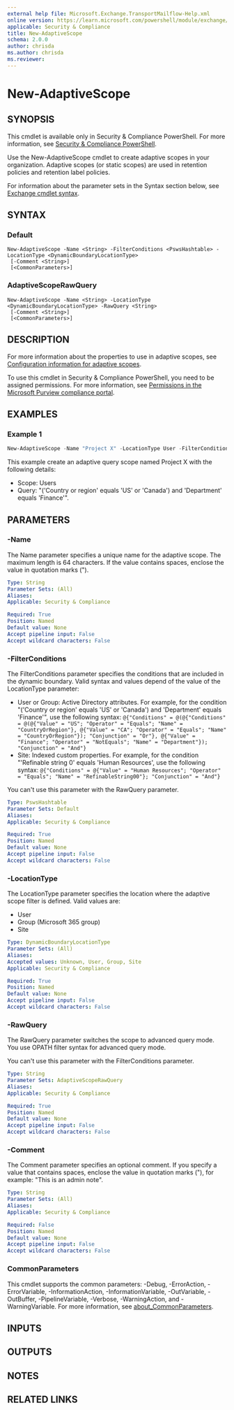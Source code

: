 ```yaml
---
external help file: Microsoft.Exchange.TransportMailflow-Help.xml
online version: https://learn.microsoft.com/powershell/module/exchange/new-adaptivescope
applicable: Security & Compliance
title: New-AdaptiveScope
schema: 2.0.0
author: chrisda
ms.author: chrisda
ms.reviewer:
---
```


# New-AdaptiveScope

## SYNOPSIS
This cmdlet is available only in Security & Compliance PowerShell. For more information, see [Security & Compliance PowerShell](https://learn.microsoft.com/powershell/exchange/scc-powershell).

Use the New-AdaptiveScope cmdlet to create adaptive scopes in your organization. Adaptive scopes (or static scopes) are used in retention policies and retention label policies.

For information about the parameter sets in the Syntax section below, see [Exchange cmdlet syntax](https://learn.microsoft.com/powershell/exchange/exchange-cmdlet-syntax).

## SYNTAX

### Default
```
New-AdaptiveScope -Name <String> -FilterConditions <PswsHashtable> -LocationType <DynamicBoundaryLocationType>
 [-Comment <String>]
 [<CommonParameters>]
```

### AdaptiveScopeRawQuery
```
New-AdaptiveScope -Name <String> -LocationType <DynamicBoundaryLocationType> -RawQuery <String>
 [-Comment <String>]
 [<CommonParameters>]
```

## DESCRIPTION
For more information about the properties to use in adaptive scopes, see [Configuration information for adaptive scopes](https://learn.microsoft.com/microsoft-365/compliance/retention-settings#configuration-information-for-adaptive-scopes).

To use this cmdlet in Security & Compliance PowerShell, you need to be assigned permissions. For more information, see [Permissions in the Microsoft Purview compliance portal](https://learn.microsoft.com/microsoft-365/compliance/microsoft-365-compliance-center-permissions).

## EXAMPLES

### Example 1
```powershell
New-AdaptiveScope -Name "Project X" -LocationType User -FilterConditions @{"Conditions" = @(@{"Conditions" = @(@{"Value" = "US"; "Operator" = "Equals"; "Name" = "CountryOrRegion"}, @{"Value" = "CA"; "Operator" = "Equals"; "Name" = "CountryOrRegion"}); "Conjunction" = "Or"}, @{"Value" = "Finance"; "Operator" = "NotEquals"; "Name" = "Department"}); "Conjunction" = "And"}
```

This example create an adaptive query scope named Project X with the following details:

- Scope: Users
- Query: "('Country or region' equals 'US' or 'Canada') and 'Department' equals 'Finance'".

## PARAMETERS

### -Name
The Name parameter specifies a unique name for the adaptive scope. The maximum length is 64 characters. If the value contains spaces, enclose the value in quotation marks (").

```yaml
Type: String
Parameter Sets: (All)
Aliases:
Applicable: Security & Compliance

Required: True
Position: Named
Default value: None
Accept pipeline input: False
Accept wildcard characters: False
```

### -FilterConditions
The FilterConditions parameter specifies the conditions that are included in the dynamic boundary. Valid syntax and values depend of the value of the LocationType parameter:

- User or Group: Active Directory attributes. For example, for the condition "('Country or region' equals 'US' or 'Canada') and 'Department' equals 'Finance'", use the following syntax: `@{"Conditions" = @(@{"Conditions" = @(@{"Value" = "US"; "Operator" = "Equals"; "Name" = "CountryOrRegion"}, @{"Value" = "CA"; "Operator" = "Equals"; "Name" = "CountryOrRegion"}); "Conjunction" = "Or"}, @{"Value" = "Finance"; "Operator" = "NotEquals"; "Name" = "Department"}); "Conjunction" = "And"}`
- Site: Indexed custom properties. For example, for the condition "'Refinable string 0' equals 'Human Resources', use the following syntax: `@{"Conditions" = @{"Value" = "Human Resources"; "Operator" = "Equals"; "Name" = "RefinableString00"}; "Conjunction" = "And"}`

You can't use this parameter with the RawQuery parameter.

```yaml
Type: PswsHashtable
Parameter Sets: Default
Aliases:
Applicable: Security & Compliance

Required: True
Position: Named
Default value: None
Accept pipeline input: False
Accept wildcard characters: False
```

### -LocationType
The LocationType parameter specifies the location where the adaptive scope filter is defined. Valid values are:

- User
- Group (Microsoft 365 group)
- Site

```yaml
Type: DynamicBoundaryLocationType
Parameter Sets: (All)
Aliases:
Accepted values: Unknown, User, Group, Site
Applicable: Security & Compliance

Required: True
Position: Named
Default value: None
Accept pipeline input: False
Accept wildcard characters: False
```

### -RawQuery
The RawQuery parameter switches the scope to advanced query mode. You use OPATH filter syntax for advanced query mode.

You can't use this parameter with the FilterConditions parameter.

```yaml
Type: String
Parameter Sets: AdaptiveScopeRawQuery
Aliases:
Applicable: Security & Compliance

Required: True
Position: Named
Default value: None
Accept pipeline input: False
Accept wildcard characters: False
```

### -Comment
The Comment parameter specifies an optional comment. If you specify a value that contains spaces, enclose the value in quotation marks ("), for example: "This is an admin note".

```yaml
Type: String
Parameter Sets: (All)
Aliases:
Applicable: Security & Compliance

Required: False
Position: Named
Default value: None
Accept pipeline input: False
Accept wildcard characters: False
```

### CommonParameters
This cmdlet supports the common parameters: -Debug, -ErrorAction, -ErrorVariable, -InformationAction, -InformationVariable, -OutVariable, -OutBuffer, -PipelineVariable, -Verbose, -WarningAction, and -WarningVariable. For more information, see [about_CommonParameters](https://go.microsoft.com/fwlink/p/?LinkID=113216).

## INPUTS

## OUTPUTS

## NOTES

## RELATED LINKS
